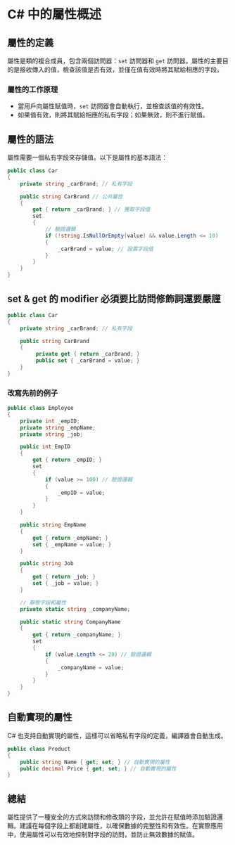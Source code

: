 # C# 中的屬性概述

## 屬性的定義
屬性是類的複合成員，包含兩個訪問器：`set` 訪問器和 `get` 訪問器。屬性的主要目的是接收傳入的值，檢查該值是否有效，並僅在值有效時將其賦給相應的字段。

### 屬性的工作原理
- 當用戶向屬性賦值時，`set` 訪問器會自動執行，並檢查該值的有效性。
- 如果值有效，則將其賦給相應的私有字段；如果無效，則不進行賦值。

## 屬性的語法
屬性需要一個私有字段來存儲值。以下是屬性的基本語法：
```csharp
public class Car
{
    private string _carBrand; // 私有字段

    public string CarBrand // 公共屬性
    {
        get { return _carBrand; } // 獲取字段值
        set 
        {
            // 驗證邏輯
            if (!string.IsNullOrEmpty(value) && value.Length <= 10)
            {
                _carBrand = value; // 設置字段值
            }
        }
    }
}
```

## set & get 的 modifier 必須要比訪問修飾詞還要嚴謹

```csharp
public class Car
{
    private string _carBrand; // 私有字段

    public string CarBrand
    {
         private get { return _carBrand; }
         public set { _carBrand = value; }
    }
}
```

### 改寫先前的例子
```csharp
public class Employee
{
    private int _empID;
    private string _empName;
    private string _job;

    public int EmpID
    {
        get { return _empID; }
        set 
        {
            if (value >= 100) // 驗證邏輯
            {
                _empID = value;
            }
        }
    }

    public string EmpName
    {
        get { return _empName; }
        set { _empName = value; }
    }

    public string Job
    {
        get { return _job; }
        set { _job = value; }
    }

    // 靜態字段和屬性
    private static string _companyName;

    public static string CompanyName
    {
        get { return _companyName; }
        set 
        {
            if (value.Length <= 20) // 驗證邏輯
            {
                _companyName = value;
            }
        }
    }
}
```

## 自動實現的屬性
C# 也支持自動實現的屬性，這樣可以省略私有字段的定義，編譯器會自動生成。
```csharp
public class Product
{
    public string Name { get; set; } // 自動實現的屬性
    public decimal Price { get; set; } // 自動實現的屬性
}
```

## 總結
屬性提供了一種安全的方式來訪問和修改類的字段，並允許在賦值時添加驗證邏輯。建議在每個字段上都創建屬性，以確保數據的完整性和有效性。在實際應用中，使用屬性可以有效地控制對字段的訪問，並防止無效數據的賦值。
